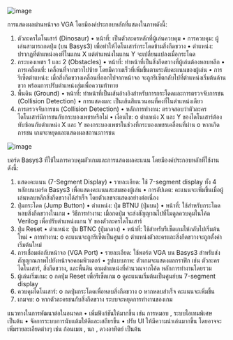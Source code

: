 ![image](https://github.com/user-attachments/assets/931c3282-1edc-4572-b2f6-44b6d3b8b251)

การแสดงผลผ่านหน้าจอ VGA โดยมีองค์ประกอบหลักที่แสดงในภาพดังนี้: 
1. ตัวละครไดโนเสาร์ (Dinosaur)
•	หน้าที่: เป็นตัวละครหลักที่ผู้เล่นควบคุม
•	การควบคุม: ผู้เล่นสามารถกดปุ่ม (บน Basys3) เพื่อทำให้ไดโนเสาร์กระโดดข้ามสิ่งกีดขวาง
•	ตำแหน่ง: ปรากฏที่ตำแหน่งคงที่ในแกน X แต่ตำแหน่งในแกน Y จะเปลี่ยนแปลงเมื่อกระโดด
2. กระบองเพชร 1 และ 2 (Obstacles)
•	หน้าที่: ทำหน้าที่เป็นสิ่งกีดขวางที่ผู้เล่นต้องหลบหลีก
•	การเคลื่อนที่: เคลื่อนที่จากขวาไปซ้าย โดยมีความเร็วที่เพิ่มขึ้นตามระดับคะแนนของผู้เล่น
•	การรีเซ็ตตำแหน่ง: เมื่อสิ่งกีดขวางเคลื่อนที่ออกไปจากหน้าจอ จะถูกรีเซ็ตกลับไปที่ตำแหน่งเริ่มต้นด้านขวา พร้อมการปรับตำแหน่งสุ่มเพื่อความท้าทาย
3. พื้นดิน (Ground)
•	หน้าที่: ทำหน้าที่เป็นเส้นอ้างอิงสำหรับการกระโดดและการตรวจจับการชน (Collision Detection)
•	การแสดงผล: เป็นเส้นสีแนวนอนที่คงที่ในตำแหน่งเดียว
4. การตรวจจับการชน (Collision Detection)
•	หลักการทำงาน: ตรวจสอบว่าตัวละครไดโนเสาร์มีการชนกับกระบองเพชรหรือไม่
•	เงื่อนไข:
o	ตำแหน่ง X และ Y ของไดโนเสาร์ต้องทับซ้อนกับตำแหน่ง X และ Y ของกระบองเพชรในช่วงที่กระบองเพชรเคลื่อนที่ผ่าน
o	หากเกิดการชน เกมจะหยุดและแสดงผลสถานะการชน

![image](https://github.com/user-attachments/assets/02d21cc8-b531-477a-8edd-3e959620b412)

บอร์ด Basys3 ที่ใช้ในการควบคุมตัวเกมและการแสดงผลคะแนน โดยมีองค์ประกอบหลักที่ใช้งานดังนี้:
1. แสดงคะแนน (7-Segment Display)
•	รายละเอียด: ใช้ 7-segment display ทั้ง 4 หลักบนบอร์ด Basys3 เพื่อแสดงคะแนนสะสมของผู้เล่น
•	การอัปเดต: คะแนนจะเพิ่มขึ้นเมื่อผู้เล่นหลบหลีกสิ่งกีดขวางได้สำเร็จ โดยตัวเลขจะแสดงอย่างต่อเนื่อง
2. ปุ่มกระโดด (Jump Button)
•	ตำแหน่ง: ปุ่ม BTNU (ปุ่มบน)
•	หน้าที่: ใช้สำหรับกระโดดหลบสิ่งกีดขวางในเกม
•	วิธีการทำงาน: เมื่อกดปุ่ม จะส่งสัญญาณไปที่โมดูลควบคุมในโค้ด Verilog เพื่อปรับตำแหน่งแกน Y ของตัวละครไดโนเสาร์
3. ปุ่ม Reset
•	ตำแหน่ง: ปุ่ม BTNC (ปุ่มกลาง)
•	หน้าที่: ใช้สำหรับรีเซ็ตเกมให้กลับไปเริ่มต้นใหม่
•	การทำงาน:
o	คะแนนจะถูกรีเซ็ตเป็นศูนย์
o	ตำแหน่งตัวละครและสิ่งกีดขวางจะถูกตั้งค่าเริ่มต้นใหม่
4. การเชื่อมต่อกับหน้าจอ (VGA Port)
•	รายละเอียด: ใช้พอร์ต VGA บน Basys3 สำหรับส่งสัญญาณภาพไปยังหน้าจอคอมพิวเตอร์
•	รูปแบบภาพ: ตัวเกมจะแสดงผลกราฟิก เช่น ตัวละครไดโนเสาร์, สิ่งกีดขวาง, และพื้นดิน ตามตำแหน่งที่คำนวณจากโค้ด
หลักการทำงานโดยรวม
1.	ผู้เล่นเริ่มเกม:
o	กดปุ่ม Reset เพื่อรีเซ็ตเกม
o	ดูคะแนนเริ่มต้นเป็นศูนย์บน 7-segment display
2.	ควบคุมไดโนเสาร์:
o	กดปุ่มกระโดดเพื่อหลบสิ่งกีดขวาง
o	หากหลบสำเร็จ คะแนนจะเพิ่มขึ้น
3.	เกมจบ:
o	หากตัวละครชนกับสิ่งกีดขวาง ระบบจะหยุดการทำงานของเกม

แนวทางในการพัฒนาต่อในอนาคต
•	เพิ่มฟังก์ชันให้มากขึ้น เช่น การหมอบ , ระบบไอเทมพิเศษ เป็นต้น
•	จัดการระบบการนับแต้มให้ดีและเสถียรขึ้น
•	ปรับ UI ให้มีความน่าเล่นมากขึ้น โดยอาจจะเพิ่มรายละเอียดต่างๆ เช่น ก้อนเมฆ , นก , ดวงอาทิตย์ เป็นต้น
